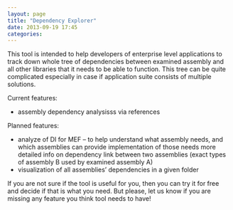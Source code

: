 ```yaml
---
layout: page
title: "Dependency Explorer"
date: 2013-09-19 17:45
categories: 
---
```



This tool is intended to help developers of enterprise level applications to track down whole tree of dependencies between examined assembly and all other libraries that it needs to be able to function. This tree can be quite complicated especially in case if application suite consists of multiple solutions.


Current features:

- assembly dependency analysisss via references  


Planned features:

- analyze of DI for MEF – to help understand what assembly needs, and which assemblies can provide implementation of those needs
more detailed info on dependency link between two assemblies (exact types of assembly B used by examined assembly A)  
- visualization of all assemblies’ dependencies in a given folder   

If you are not sure if the tool is useful for you, then you can try it for free and decide if that is what you need. But please, let us know if you are missing any feature you think tool needs to have!
